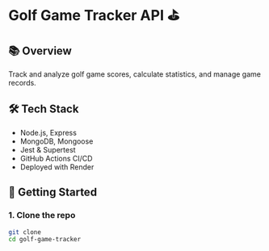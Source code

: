 # Golf Game Tracker API ⛳

## 📚 Overview
Track and analyze golf game scores, calculate statistics, and manage game records.

## 🛠️ Tech Stack
- Node.js, Express
- MongoDB, Mongoose
- Jest & Supertest
- GitHub Actions CI/CD
- Deployed with Render

## 🚀 Getting Started

### 1. Clone the repo
```bash
git clone 
cd golf-game-tracker
